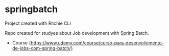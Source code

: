 # springbatch
Project created with Ritchie CLI

Repo created for studyes about Job development with Spring Batch.
- Course {https://www.udemy.com/course/curso-para-desenvolvimento-de-jobs-com-spring-batch/}
